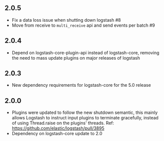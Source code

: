 ## 2.0.5
  - Fix a data loss issue when shutting down logstash #8
  - Move from receive to `multi_receive` api and send events per batch #9
## 2.0.4
  - Depend on logstash-core-plugin-api instead of logstash-core, removing the need to mass update plugins on major releases of logstash
## 2.0.3
  - New dependency requirements for logstash-core for the 5.0 release
## 2.0.0
 - Plugins were updated to follow the new shutdown semantic, this mainly allows Logstash to instruct input plugins to terminate gracefully, 
   instead of using Thread.raise on the plugins' threads. Ref: https://github.com/elastic/logstash/pull/3895
 - Dependency on logstash-core update to 2.0

